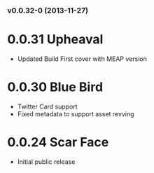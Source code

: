 <a name="v0.0.32-0"></a>
### v0.0.32-0 (2013-11-27)

# 0.0.31 Upheaval

- Updated Build First cover with MEAP version

# 0.0.30 Blue Bird

- Twitter Card support
- Fixed metadata to support asset revving

# 0.0.24 Scar Face

- Initial public release
